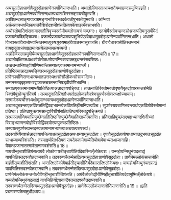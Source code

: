 

  
अथसूददोहाःप्राणोवैसूददोहाःप्राणेनपर्वाणिसन्दधाति। अथातोग्रीवास्ताआचक्षतेयथाछन्दसमुष्णिहइति। अथसूददोहाःप्राणेनपर्वाणिसन्दधात्यथातःशिरस्तद्गायत्रीषुभवति। अग्रंवैछन्दसाङ्गायत्र्यग्रमङ्गानांशिरस्तदर्कवतीषुभवतीषुभवति। अग्निर्वा अर्कस्तानभवन्तिकपालंवैशिरोदशमींशंसतित्वक्केशाइत्येवसाभवति। अथोस्तोमातिशंसनायाएवतौत्रिवृच्चस्तोमौभवतोगायत्रं चच्छन्दः। एतयोर्वैस्तोमच्छन्दसोःप्रजापतिमनुसर्वमिदं प्रजायतेयदिदङ्किञ्च। प्रजात्यैप्रजायतेप्रजयापशुभिर्यएवंवेदाथसूददोहाःप्राणेनपर्वाणिसन्दधाति। अथातो विजवस्ताविराजोभवन्तितस्मात्पुरुषःपुरुषमाहविवाअस्मासुराजसि। ग्रीवावैधारयसीतिस्तभमानं वायद्वादुताःसंवाह्लतमाःसत्येन्नतमाम्प्रत्यच्यन्ते। अन्नंहिविरालन्नमुवीर्यमथसूददोहाःप्राणोवैसूदददोहाःप्राणेनपर्वाणिसन्दधाति॥ 17॥  
अथातोदक्षिणतःपक्षःसोयंलोकःसोयमग्निःसावाक्तद्रथन्तरंसवसिष्ठः। तच्छतन्तानिषड्वीर्याणिभवन्तिसम्पातएवकामानामभ्याप्त्यै। प्रतिष्ठित्यान्नाद्यायपङ्क्तिरथसूददोहाःप्राणोवैसूददोहाः। प्राणेनपर्वाणिसन्दधात्यथातउत्तरःपक्षःसोसौलोकःसोसावादित्यः। तन्मनस्तद्बृहत्सभरद्वाजस्तच्छतन्तानिषड्वीर्याणिभवन्ति। सम्पातएवकामानामाप्त्यैप्रतिष्ठित्याअन्नाद्यायपङ्क्तिः। ताऊनातिरिक्तोभवतोवृषायैबृहद्योषारथन्तरमिति रिक्तंवैपुंसोन्यूनंस्त्रियै। तस्मादूनातिरिक्तौभवतोऽएकेनहवैपत्रेणसुपर्णस्योत्तरःपक्षोज्यायाम्। तस्मादेकयर्चोत्तरःपक्षोभूयान्भवत्यथसूददोहाःप्राणेनपर्वाणिसन्दाधाति। अथातःपुच्छन्ताएकविंशततिर्द्विपदाभवन्त्येकविंशतिर्हीमानिप्रत्यञ्चि। सुपर्णस्यपत्राणिभवन्त्यथोएकविंशोवैस्तोमानां प्रतिष्ठा। प्रतिष्ठापुच्छंवयसान्द्वाविंशीशंसतिप्रतिष्ठयोरेवतद्रूपङ्क्रियते। तस्मात्सर्वाणिवयांसिपुच्छेनप्रतितिष्ठन्तिपुच्छेनैवप्रतिष्ठायोत्पतन्ति। प्रतिष्ठाहिपुच्छंसएषद्वाभ्यान्दशिनीभ्यां विराड्भ्याम्मनयोर्द्वाविंश्योर्द्विपदयोरयम्पुरुषःप्रतिष्ठितः। तस्ययत्सुपर्णरूपन्तदस्यकामानामभ्याप्त्याअथयत्परुषरूपं। तदस्यश्रियैयशसेन्नाद्यायापचित्याअतसूददोहाअथधाय्याथूसददोहाः। वृषावैसूददोहायोषाधाय्यातदुभयतःसूददोह साधाय्याम्परिशंसति। तस्माद्व्योरेतःसिक्तं सयदेकतामेवाप्येतियोषामेवाभ्यतआजानाहि। यैषातःप्रजानातस्मादेतानामत्रशंसति॥ 18॥  
गायत्रीन्तृचाशीतिंशंसत्ययंवै लोकोगायत्रीतृचाशीतिर्यदेवास्मिल्ँलोकेयशः। यन्महोयन्मिथुनंयदन्नाद्यं यापचितिस्तदश्नवैतदाप्नवानि॥ तदवरुणधैतन्मेसदित्यथसूददोहाःप्राणोवैसूददोहाः। प्राणेनेमंल्लोकंसन्तनोति बार्हतीतृचाशीतिंशंसति। अन्तरिक्षलोकोवैबार्हतीतृचाशीतिर्यदेवान्न्तरिक्षलोकेयशः। यन्महोयन्मिथुनंयदन्नाद्यं यापचितिस्तदश्नवैतदाप्नवानि॥ तदवरुणधैतन्मेसदित्यथसूददोहाःप्राणोवैसूददोहाः। प्राणेनेमंल्लोकंसन्तनोत्यैष्णिहीन्तृचाशीतिंशंसति। अयंवैलोकोद्यौरौष्णिहीतृचाशीतियदेवामुष्मिल्ँलोकेयशे। यन्महोयन्मिथुनंयदन्नाद्यं यापचितिर्यद्देवानान्दैवतन्तदश्नवैतदाप्नवानि॥ तदवरुणधैतन्मेसदित्यथसूददोहाःप्राणोवैसूददोहाः। प्राणेनेमंल्लोकंसन्तनोतिसन्तनोति॥ 19॥ ॥इति प्रथमारण्यकेचतुर्थोऽध्ययः॥  
